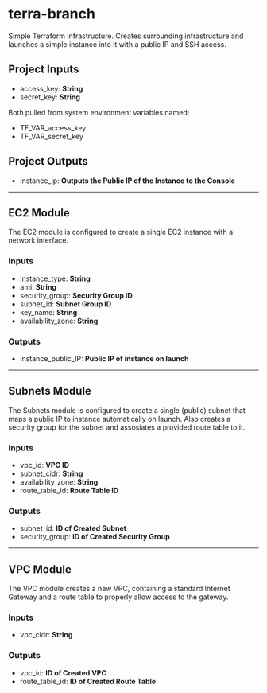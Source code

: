 # terra-branch

Simple Terraform infrastructure. Creates surrounding infrastructure and launches a simple instance into it with a public IP and SSH access.

## Project Inputs

- access_key: **String**
- secret_key: **String**

Both pulled from system environment variables named;

- TF_VAR_access_key
- TF_VAR_secret_key

## Project Outputs

- instance_ip: **Outputs the Public IP of the Instance to the Console**

***

## EC2 Module

The EC2 module is configured to create a single EC2 instance with a network interface.
### Inputs

- instance_type: **String**
- ami: **String**
- security_group: **Security Group ID**
- subnet_id: **Subnet Group ID**
- key_name: **String**
- availability_zone: **String**

### Outputs

- instance_public_IP: **Public IP of instance on launch**

***

## Subnets Module

The Subnets module is configured to create a single (public) subnet that maps a public IP to instance automatically on launch.
Also creates a security group for the subnet and assosiates a provided route table to it.
### Inputs

- vpc_id: **VPC ID**
- subnet_cidr: **String**
- availability_zone: **String**
- route_table_id: **Route Table ID**

### Outputs

- subnet_id: **ID of Created Subnet**
- security_group: **ID of Created Security Group**

***

## VPC Module

The VPC module creates a new VPC, containing a standard Internet Gateway and a route table to properly allow access to the gateway.
### Inputs

- vpc_cidr: **String**

### Outputs

- vpc_id: **ID of Created VPC**
- route_table_id: **ID of Created Route Table**